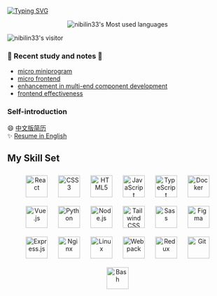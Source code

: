 [![Typing SVG](https://readme-typing-svg.herokuapp.com?color=%2336BCF7&lines=Hi✨✨here)](https://git.io/typing-svg) 

<div align=center>

<!-- ![nibilin33's Most used languages](https://github-readme-stats.vercel.app/api/top-langs/?username=nibilin33&layout=compact&hide_border=true&langs_count=10)    -->
![nibilin33's Most used languages](https://github-readme-stats.vercel.app/api/top-langs/?username=nibilin33&layout=compact&theme=tokyonight&langs_count=10)  

<!-- [![GitHub Streak](https://github-readme-streak-stats.herokuapp.com/?user=nibilin33)](https://git.io/streak-stats)   

![Metrics](https://metrics.lecoq.io/nibilin33?template=classic&base.header=0&isocalendar=1&isocalendar.duration=half-year&config.timezone=Africa%2FMogadishu) -->

</div>

![nibilin33's visitor](https://visitor-badge.glitch.me/badge?page_id=nibilin33)
<!-- ![Visitor Count](https://profile-counter.glitch.me/nibilin33/count.svg) -->






### 🌱 Recent study and notes 🌱
- [micro miniprogram](https://zhuanlan.zhihu.com/p/618589228)       
- [micro frontend](https://nibilin33.github.io/frontend-blog/guide/micro.html)    
- [enhancement in multi-end component development](https://nibilin33.github.io/frontend-blog/guide/promto.html#%E4%BC%98%E5%8C%96%E5%A4%9A%E7%AB%AF%E7%BB%84%E4%BB%B6%E5%BC%80%E5%8F%91)
- [frontend effectiveness](https://github.com/nibilin33/react-project-template)                        

### Self-introduction
😄 [中文版简历](https://nibilin33.github.io/nibl-resume/)       
✨ [Resume in English](https://nibilin33.github.io/nibl-resume/#/en)   
<!--
**nibilin33/nibilin33** is a ✨ _special_ ✨ repository because its `README.md` (this file) appears on your GitHub profile.

Here are some ideas to get you started:

- 🔭 I’m currently working on ...
- 🌱 I’m currently learning ...
- 👯 I’m looking to collaborate on ...
- 🤔 I’m looking for help with ...
- 💬 Ask me about ...
- 📫 How to reach me: ...
- 😄 Pronouns: ...
- ⚡ Fun fact: ... 
- profile made: https://profilinator.rishav.dev/
-->


## My Skill Set  

<div align="center">  
<a href="https://reactjs.org/" target="_blank"><img style="margin: 10px" src="https://profilinator.rishav.dev/skills-assets/react-original-wordmark.svg" alt="React" height="50" /></a>  
<a href="https://www.w3schools.com/css/" target="_blank"><img style="margin: 10px" src="https://profilinator.rishav.dev/skills-assets/css3-original-wordmark.svg" alt="CSS3" height="50" /></a>  
<a href="https://en.wikipedia.org/wiki/HTML5" target="_blank"><img style="margin: 10px" src="https://profilinator.rishav.dev/skills-assets/html5-original-wordmark.svg" alt="HTML5" height="50" /></a>  
<a href="https://www.javascript.com/" target="_blank"><img style="margin: 10px" src="https://profilinator.rishav.dev/skills-assets/javascript-original.svg" alt="JavaScript" height="50" /></a>  
<a href="https://www.typescriptlang.org/" target="_blank"><img style="margin: 10px" src="https://profilinator.rishav.dev/skills-assets/typescript-original.svg" alt="TypeScript" height="50" /></a>  
<a href="https://www.docker.com/" target="_blank"><img style="margin: 10px" src="https://profilinator.rishav.dev/skills-assets/docker-original-wordmark.svg" alt="Docker" height="50" /></a>  
<a href="https://vuejs.org/" target="_blank"><img style="margin: 10px" src="https://profilinator.rishav.dev/skills-assets/vuejs-original-wordmark.svg" alt="Vue.js" height="50" /></a>  
<a href="https://www.python.org/" target="_blank"><img style="margin: 10px" src="https://profilinator.rishav.dev/skills-assets/python-original.svg" alt="Python" height="50" /></a>  
<a href="https://nodejs.org/" target="_blank"><img style="margin: 10px" src="https://profilinator.rishav.dev/skills-assets/nodejs-original-wordmark.svg" alt="Node.js" height="50" /></a>  
<a href="https://www.tailwindcss.com/" target="_blank"><img style="margin: 10px" src="https://profilinator.rishav.dev/skills-assets/tailwindcss.svg" alt="Tailwind CSS" height="50" /></a>  
<a href="https://sass-lang.com/" target="_blank"><img style="margin: 10px" src="https://profilinator.rishav.dev/skills-assets/sass-original.svg" alt="Sass" height="50" /></a>  
<a href="https://www.figma.com/" target="_blank"><img style="margin: 10px" src="https://profilinator.rishav.dev/skills-assets/figma-icon.svg" alt="Figma" height="50" /></a>  
<a href="https://expressjs.com/" target="_blank"><img style="margin: 10px" src="https://profilinator.rishav.dev/skills-assets/express-original-wordmark.svg" alt="Express.js" height="50" /></a>  
<a href="https://www.nginx.com/" target="_blank"><img style="margin: 10px" src="https://profilinator.rishav.dev/skills-assets/nginx-original.svg" alt="Nginx" height="50" /></a>  
<a href="https://www.linux.org/" target="_blank"><img style="margin: 10px" src="https://profilinator.rishav.dev/skills-assets/linux-original.svg" alt="Linux" height="50" /></a>  
<a href="https://webpack.js.org/" target="_blank"><img style="margin: 10px" src="https://profilinator.rishav.dev/skills-assets/webpack-original.svg" alt="Webpack" height="50" /></a>  
<a href="https://redux.js.org/" target="_blank"><img style="margin: 10px" src="https://profilinator.rishav.dev/skills-assets/redux-original.svg" alt="Redux" height="50" /></a>  
<a href="https://github.com/" target="_blank"><img style="margin: 10px" src="https://profilinator.rishav.dev/skills-assets/git-scm-icon.svg" alt="Git" height="50" /></a>  
<a href="https://www.gnu.org/software/bash/" target="_blank"><img style="margin: 10px" src="https://profilinator.rishav.dev/skills-assets/gnu_bash-icon.svg" alt="Bash" height="50" /></a>  
</div>